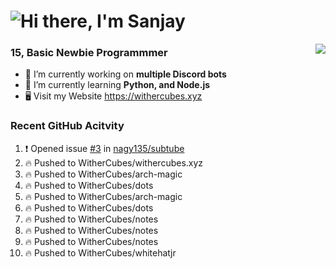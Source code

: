 <h1 align="left">
  <img src="https://raw.githubusercontent.com/WitherCubes/WitherCubes/master/header.svg" alt="Hi there, I'm Sanjay" />
</h1>

<a href="https://discord.com/users/745631160809422959">
  <img src="https://lanyard-profile-readme.vercel.app/api/745631160809422959?bg=23283d&borderRadius=15px" align="right" />
</a>

### 15, Basic Newbie Programmmer

- 🔭 I’m currently working on **multiple Discord bots**
- 🌱 I’m currently learning **Python, and Node.js**
- 🖥️ Visit my Website https://withercubes.xyz


### Recent GitHub Acitvity
<!--START_SECTION:activity-->
1. ❗️ Opened issue [#3](https://github.com/nagy135/subtube/issues/3) in [nagy135/subtube](https://github.com/nagy135/subtube)
2. 🔥 Pushed to WitherCubes/withercubes.xyz
3. 🔥 Pushed to WitherCubes/arch-magic
4. 🔥 Pushed to WitherCubes/dots
5. 🔥 Pushed to WitherCubes/arch-magic
6. 🔥 Pushed to WitherCubes/dots
7. 🔥 Pushed to WitherCubes/notes
8. 🔥 Pushed to WitherCubes/notes
9. 🔥 Pushed to WitherCubes/notes
10. 🔥 Pushed to WitherCubes/whitehatjr
<!--END_SECTION:activity-->